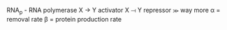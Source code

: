 RNA<sub>p</sub> - RNA polymerase
X → Y activator
X ⟞ Y repressor
≫ way more
α = removal rate
β = protein production rate
